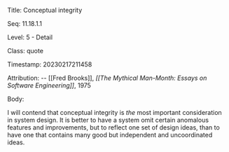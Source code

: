 Title:  Conceptual integrity

Seq:    11.18.1.1

Level:  5 - Detail

Class:  quote

Timestamp: 20230217211458

Attribution: -- [[Fred Brooks]], *[[The Mythical Man-Month: Essays on Software Engineering]]*, 1975

Body:

I will contend that conceptual integrity is *the* most important consideration in system design. It is better to have a system omit certain anomalous features and improvements, but to reflect one set of design ideas, than to have one that contains many good but independent and uncoordinated ideas.
